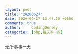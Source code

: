 ```yaml
---
layout: post
title: "20200627"
date: 2020-06-27 12:44:56 +0800
comments: true
author:     CodingDonkey
categories: [php,每天写一点]
---
```


无所事事一天


